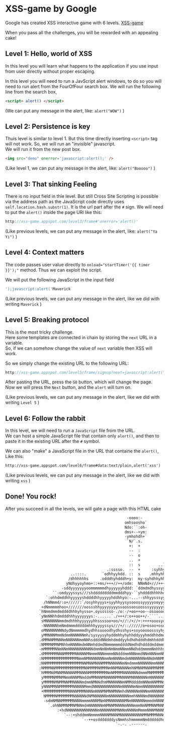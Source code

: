 # XSS-game by Google
Google has created XSS interactive  game with 6 levels. [XSS-game](https://xss-game.appspot.com/ "XSS game area")

When you pass all the challenges, you will be rewarded with an appealing cake! 




## Level 1: Hello, world of XSS

In this level you will learn what happens to the application if you use input from user directly without proper escaping.   

In this level you will need to run a JavScript alert windows, to do so you will need to run alert from the FourOfFour search box.
We will run the following line from the search box,

```html
<script> alert() </script>
```

(We can put any message in the alert, like: `alert("WOW")` )  




## Level 2: Persistence is key

Thuis level is similar to level 1. But this time directly inserting `<script>` tag will not work. 
So, we will run an "invisible" javascript.  
We will run it from the new post box.

```html
<img src="demo" onerror='javascript:alert();' />
```

(Like level 1, we can put any message in the alert, like: `alert("Booooo")` )  





## Level 3: That sinking Feeling
There is no input field in thie level. But still Cross Site Scripting is possible via the address path as the JavaScript code directly uses `self.location.hash.substr(1)`. It is the url part after the `#` sign.
We will need to put the `alert()` inside the page URl like this:  

```javascript
http://xss-game.appspot.com/level3/frame#'onerror='alert()'
```

(Like previous levels, we can put any message in the alert, like: `alert("Ya Yi")` )  






## Level 4: Context matters
The code passes user value directly to `onload="startTimer('{{ timer }}');"` method. Thus we can exploit the script. 

We will put the following JavaScript in the input field

```javascript
');javascript:alert('Maverick
```

(Like previous levels, we can put any message in the alert, like we did with writing `Maverick` )  




## Level 5: Breaking protocol
This is the most tricky challenge.   
Here some templates are connected in chain by storing the `next` URL in a variable.  
So, if we can somehow change the value of `next` variable then XSS will work.

So we simply change the existing URL to the following URL:
 
```javascript
http://xss-game.appspot.com/level5/frame/signup?next=javascript:alert("Level 5")
```

After pasting the URL, press the `GO` button, which will change the page.  
Now we will press the `Next` button, and the `alert` will turn on.   
    
(Like previous levels, we can put any message in the alert, like we did with writing `Level 5` )  





## Level 6: Follow the rabbit
In this level, we will need to run a `JavaScript` file from the URL.  
We can host a simple JavaScript file that contain only `alert()`, and then to paste it in the existing URL after the `#` symbol.   
  
We can also "make" a JavaScript file in the URL that containe the `alert()`, Like this:


```html
http://xss-game.appspot.com/level6/frame#data:text/plain,alert('xss')
```

(Like previous levels, we can put any message in the alert, like we did with writing `xss` )  




## Done! You rock!
   After you succeed in all the levels, we will gate a page with this HTML cake
   
   ```html
                                                         -oooo:-                                                        
                                                        omhsoosho`                                                      
                                                        Ndo:``:oh-                                                      
                                                        dms+--+ym:                                                      
                                                        -ymhohdh+`                                                      
                                                         `N/`.s.                                                        
                                                          +:  +                                                         
                                                          --  :                                                         
                                                          --  o                                                         
                                                          ..  +                                                         
                                                          ::  s        ..`                                              
                                                .:sssso.  --  +     :syhhyo`                                            
                                ..::::.       `odhhyyhdd. ::  s    .mhhyhhdh.       -:...`                              
                               /dhhhhhhs     .odddhyhdddh+y:  my-syhdhhyhhddy/`   .odhyyhh:                             
                              yNdhyyoyhmo+::+ms/+++//++/odm:  NNmNd+///+++/+ody::omhyssyhdm-                            
                            -sddyyyyyyyoommmmmmdhyyyyyyhddd: `ddmdmdhyssyyhhmmNNNNdhyyyyyhmo-`                          
                        ``-omdyyyssys///shdddddddddmmdddhyy-``yhddddhhhhhdmmmmmmdd/oyssyyyyhmhss-`                      
                     `:ohhdmddhhyyyyyshddddhhyyyyyhddhhyo:-...--shhyysssyyhhdhhhddyyysyyyhdddmNNmyo.                    
                    /hNNmmd/:o+/////:`/osyhhyyys+syyhhyysysooossyyyyyooyyyyyyysyy+./oooooos/:ydNNmNmo.                  
                   +dNmmmmmhoo+///////oossshhyyyyyyyyssoossoosoosssyyyyyyyhsoyyyys/:-..--:/+sdddmmmNMy                  
                  `hNmmdmmdmddddhhhyhysso+.oyssssso-./o:-/+oo++oo--osoooooo..oyyhyyyyyyhhhyhdddmmdmNNN                  
                  `yNmNNhhdmdddhhhyyyyyyys:-......`./+++/:o++oo++/-````..::/+sysysyyyhsshhhydddmmmNNNN                  
                   sMNNNNNNmmdmdhhhhyyyyyyhhssssoo+oo/+//:/+//+:++++ooosyooyssosyyhhyhsshdhdmmNmNmmMMN                  
                   -NNNNNNhmNmdmmmdddddmhhhyyyyssys///+/:://////o+osoo+osoossosyhhdddh+omddmNNmmNmNMMN                  
                   oMNNNNNNNNdydNmmmmmdhydhhsoooodhydhsshys+soyooooosssyhyhymdhdhyddmmmdmNNNNNNmNNNMMM                  
                   yMMNNNMmmNdmmNNNNNNmh/sysyysyhyddmhhyhyhhddyyyhmddhhdmdddmmmdmmmmNNmmmNmNNNNmMNMMMM                  
                  .dMMNNMMNNNmNNNNNNmmNNhsddddNNdmhdmddyyhdhdhdddhdmhhdddhmddmmmNNNNNNNNNNNNNNNNMNMMMM                  
                  :NMMMNMMNMNhhmNNNNmdmNNmhddmdNmmmmmmddddNmdhdhddddmddmmmmmmNdNmdmmNNNmNNNNNdmMMMMMMM                  
                  -mMMMMMNNmNNmNNNNNNNNNNNdmmNmNmNmNmmNNmmNNdhddmmmmNmhhhyohNMNMNmmmmNdmNNMMMNNMMMMMMM                  
                  .dMMMMMMNNNMMMMMNNNNNMNmmmNNNmmmmNNdddmmNNNmmdNNmNNNmmNNNNNNNNNNNNNNNmNNNNNmNMMMMMMM                  
                  :NMMMMMMMMMMMMMMMNmmNMNNNNNNNmmNmNNNNmdmNNNNNNNmNNdmNNMMNMmNNNNNNMMNdmNNNMNmmMMMMMMM                  
                  :NNMMMMMMMMMMMMMMMMNNMNNMNNNMMMNNNNNNmNmdmmmNNNNNNmmNNNNNNNNNNMNNMMMNNNNMMNmMMMMNNMN                  
                  :NMMMNNMMMMMMMMMMMMMNNMMMMNMMMNmNNMNNNNNmhNMNNMNNNMMNMMMMMNNMMNNNMNMMMMNMMNNMMNMNMMM                  
                  `hMMMNdMNNMNNNNNMMNNNNMMMMMMMMNmNMMMMNNNNNNNdmmmMNMMMMMMNNMMNmdNMMNMNNNNMNmmNMNMMMMN                  
                   yMMMMNMMNMNmmNNNMNmddmMMNNNMNNNNNMMNNNNMNNNNNNNmNNNNNNNNNNNNNddNdmdmmNNMNNdMMMMMMMN                  
                   yMMMMNMNMMNNMMNNNNmdmmNMNNdhmMNNNNNNmNMMddddmNNNmNNMMNmNmmmmmNNmmmmNMMMMMMNNNMMMMMN                  
                   yNNNMMNNMMMMMMNNNNNMmmdNNNNNNNNNNNNmNNNNNmNmmNNNNNNNNNNNmNmNNNNNNNNNNNNNMMMNNMMMMMy                  
                   +MMMMMMMMMMMNNNNMMMNNNNmNNNMNMNNMNNmhdNNNNNmNNNmmNNNNNNNNNNNMMNNmNNNNNMNMNMMMMMMMN:                  
                    NMMMMNMMMMMMMNNNNNNdNMNNNNNNmNNNNNNNNNmmhNNNNmdNNNNNNNNNMMNNMNNNNNNNNNMMMMNNMMMNs`                  
                    -sdmNMNNMMMMMNNNNmmmmNNNMNmNMNNNNNNNMNmNNNNNNmmmdmNNNMNmmmmNMNNMNMmmNNMMMNMNmd+-`                   
                      `.ohNNMMNMMNMNNmdmNNNNNNmNMNNMNNNNmNNNmmmNmNMMNNMNNMMNNNNNNNNNNMMMMMMMNNho.`                      
                          :+hdNNNNNNNNNNNNNNmNNNNNNNMNNNmNNNNmMmmmNNNMNNNNNNNNMNNMMMMMNNmdds/-                          
                             `--:+shddmmNmmmmNNNNMNNNMNNNNNNNNNNMMNMMMNNNmNNNMNNNNdh++/-.`                              
                                     `--++osdddddddysNmmhshmmmmmNmddddddho/:++/---                                      
                                                    `-.-. .------.                                 

    
```
